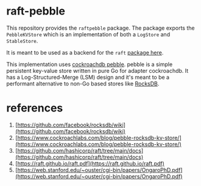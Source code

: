 # raft-pebble
This repository provides the `raftpebble` package. The package exports the
`PebbleKVStore` which is an implementation of both a `LogStore` and `StableStore`.

It is meant to be used as a backend for the `raft` [package here](https://github.com/hashicorp/raft).

This implementation uses [cockroachdb pebble](github.com/cockroachdb/pebble). pebble is
a simple persistent key-value store written in pure Go for adapter cockroachdb. It has a Log-Structured-Merge (LSM) 
design and it's meant to be a performant alternative to non-Go based stores like 
[RocksDB](https://github.com/facebook/rocksdb).

# references
1. [https://github.com/facebook/rocksdb/wiki](https://github.com/facebook/rocksdb/wiki)
2. [https://www.cockroachlabs.com/blog/pebble-rocksdb-kv-store/](https://www.cockroachlabs.com/blog/pebble-rocksdb-kv-store/)
3. [https://github.com/hashicorp/raft/tree/main/docs](https://github.com/hashicorp/raft/tree/main/docs)
4. [https://raft.github.io/raft.pdf](https://raft.github.io/raft.pdf)
5. [https://web.stanford.edu/~ouster/cgi-bin/papers/OngaroPhD.pdf](https://web.stanford.edu/~ouster/cgi-bin/papers/OngaroPhD.pdf)
